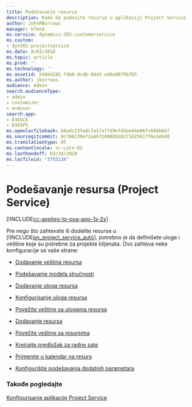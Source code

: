 ```yaml
---
title: Podešavanje resursa
description: Kako da podesite resurse u aplikaciji Project Service
author: JohnPBurrows
manager: kfend
ms.service: dynamics-365-customerservice
ms.custom:
- dyn365-projectservice
ms.date: 8/03/2018
ms.topic: article
ms.prod: ''
ms.technology: ''
ms.assetid: 5480d281-f4b0-4cdb-8445-e40ad0f9b765
ms.author: jburrows
audience: Admin
search.audienceType:
- admin
- customizer
- enduser
search.app:
- D365CE
- D365PS
ms.openlocfilehash: b8adc23fe8cfa57affd9efd5be40a06fc686bbb7
ms.sourcegitcommit: 8c786230ef2a497280885b827162561776e2eb00
ms.translationtype: HT
ms.contentlocale: sr-Latn-RS
ms.lasthandoff: 03/24/2020
ms.locfileid: "3755134"
---
```

# <a name="set-up-resources-project-service"></a>Podešavanje resursa (Project Service)

[!INCLUDE[cc-applies-to-psa-app-1x-2x](../includes/cc-applies-to-psa-app-1x-2x.md)]

Pre nego što zahtevate ili dodelite resurse u [!INCLUDE[pn_project_service_auto](../includes/pn-project-service-auto.md)], potrebno je da definišete uloge i veštine koje su potrebne za projekte klijenata. Ovo zahteva neke konfiguracije sa vaše strane:  
  
-   [Dodavanje veština resursa](../project-service/add-resource-skills.md)  
  
-   [Podešavanje modela stručnosti](../project-service/set-up-proficiency-models.md)  
  
-   [Dodavanje uloga resursa](../project-service/add-resource-roles.md)  
  
-   [Konfigurisanje uloga resursa](../project-service/configure-resource-roles.md)  
  
-   [Povežite veštine sa ulogama resursa](../project-service/associate-skills-with-resource-roles.md)  
  
-   [Dodavanje resursa](../project-service/add-resources.md)  
  
-   [Povežite veštine sa resursima](../project-service/associate-skills-with-resources.md)  
  
-   [Kreirajte predložak za radne sate](../project-service/create-work-hours-template.md)  
  
-   [Primenite u kalendar na resurs](../project-service/apply-calendar-resource.md)  
  
-   [Konfigurišite podešavanja dodatnih parametara](../project-service/configure-additional-parameters-settings.md)  
  
### <a name="see-also"></a>Takođe pogledajte  
 [Konfigurisanje aplikacije Project Service](../project-service/configure.md)
